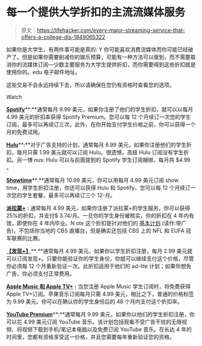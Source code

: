 # 每一个提供大学折扣的主流流媒体服务

> 原文：<https://lifehacker.com/every-major-streaming-service-that-offers-a-college-dis-1849065322>

如果你是大学生，有两件事可能是真的: Y 你可能喜欢消费流媒体而你可能已经破产了。但是如果你需要削减你的娱乐预算，可能有一种方法可以做到，而不需要取消你的流媒体订阅—少数主要服务为大学生提供折扣，而你需要得到这些折扣就是使用你的。edu 电子邮件地址。

这些交易不会永远持续下去，所以请确保在您仍有资格时查看您的选项。

Watch

[**Spotify**](https://www.spotify.com/us/student/)**:**通常每月 9.99 美元，如果你注册了他们的学生折扣，就可以以每月 4.99 美元的折扣率获得 Spotify Premium。您可以每 12 个月续订一次您的学生订阅，最多可以再续订三次。此外，在你开始支付学生价格之前，你可以获得一个月的免费试用。

[**Hulu**](https://www.hulu.com/student)**:**对于广告支持的计划，通常每月 6.99 美元，如果你注册他们的学生折扣，每月只需 1.99 美元就可以订阅 Hulu。很遗憾，高级 Hulu 订阅没有学生折扣。另一博 nus: Hulu 可以与前面提到的 Spotify 学生订阅捆绑，每月共 $4.99 。

[**Showtime**](https://www.spotify.com/us/student/)**:**通常每月 10.99 美元，你可以用每月 4.99 美元订阅 show time，用学生折扣注册，你还可以获得 Hulu 和 Spotify。您可以每 12 个月续订一次您的学生套餐，最多可以再续订三个 12-月。

[**派拉蒙+**](https://help.paramountplus.com/s/article/PD-What-s-the-student-discount-for-paramount) **:** 通常每月 4.99 美元，如果你注册了派拉蒙+的学生服务，你可以获得 25%的折扣，并支付$ 3.74/月。一旦你的学生身份被核实，你的折扣在 4 年内有效，即使你在 4 年内毕业。N ote 这个折扣是针对他们的 [基本计划](https://help.paramountplus.com/s/article/PD-What-plans-are-available-for-Paramount-and-how-much-do-they-cost) (读作:带广告)，不包括你当地的 CBS 直播台，但是确实还包括 CBS 上的 NFL 和 EUFA 冠军联赛的比赛。

[**【发现+】**](https://get.discoveryplus.com/studentoffer)**:**通常每月 4.99 美元，如果你以学生折扣注册，每月 2.99 美元就可以订阅发现+。只要你能验证你的学生身份，你就可以继续支付这个价格，尽管你必须每 12 个月重新验证一次。此折扣适用于他们的 ad-lite 计划；如果你想免广告，你必须支付正常费用。

[**Apple Music 和 Apple TV+**](https://support.apple.com/en-us/HT205928#:~:text=How%20to%20get%20Apple%20TV%2B,TV%2B%20access%20with%20Family%20Sharing.) **:** 当您注册 Apple Music 学生订阅时，将免费获得 Apple TV+订阅。苹果音乐订阅每月只需 4.99 美元，相比之下，普通的价格标签为 9.99 美元。你可以在确认你的学生身份后的 48 个月内支付这个折扣率。

[**YouTube Premium**](https://www.youtube.com/musicpremium/student)**:**通常每月 9.99 美元，如果你以他们的学生折扣注册，你可以花 4.99 美元订阅 YouTube 音乐。该计划包括观看不受广告干扰的无限视频、将视频下载到手机/笔记本电脑以及免费订阅 YouTube 音乐。在长达 4 年的时间里，您都有资格享受这一价格，并且您需要每年重新验证您的资格。